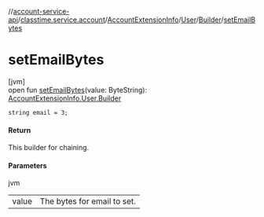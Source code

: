 //[account-service-api](../../../../../index.md)/[classtime.service.account](../../../index.md)/[AccountExtensionInfo](../../index.md)/[User](../index.md)/[Builder](index.md)/[setEmailBytes](set-email-bytes.md)

# setEmailBytes

[jvm]\
open fun [setEmailBytes](set-email-bytes.md)(value: ByteString): [AccountExtensionInfo.User.Builder](index.md)

`string email = 3;`

#### Return

This builder for chaining.

#### Parameters

jvm

| | |
|---|---|
| value | The bytes for email to set. |
